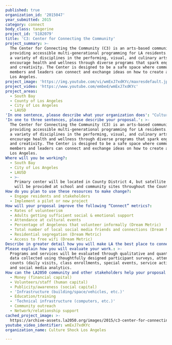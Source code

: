 ```yaml
---
published: true
organization_id: '2015047'
year_submitted: 2015
category: connect
body_class: tangerine
project_id: '5102079'
title: 'C3: Center for Connecting the Community'
project_summary: >-
  The Center for Connecting the Community (C3) is an arts-based community center
  providing accessible multi-generational programming for LA residents. Through
  a variety of disciplines in the performing, visual, and culinary arts, C3 will
  encourage health and wellness through diverse programs that spark engagement
  and creativity. The Center is designed to be a safe space where community
  members and leaders can connect and exchange ideas on how to create a vibrant
  Los Angeles. 
project_image: 'https://img.youtube.com/vi/wmExJ7xdKYc/maxresdefault.jpg'
project_video: 'https://www.youtube.com/embed/wmExJ7xdKYc'
project_areas:
  - South Bay
  - County of Los Angeles
  - City of Los Angeles
  - LAUSD
'In one sentence, please describe what your organization does': "Culture Shock LA utilizes urban dance, art, and culture to cultivate meaningful education, enrichment and entertainment programs\r\nin diverse communities."
'In one to three sentences, please describe your proposal.': >-
  The Center for Connecting the Community (C3) is an arts-based community center
  providing accessible multi-generational programming for LA residents. Through
  a variety of disciplines in the performing, visual, and culinary arts, C3 will
  encourage health and wellness through diverse programs that spark engagement
  and creativity. The Center is designed to be a safe space where community
  members and leaders can connect and exchange ideas on how to create a vibrant
  Los Angeles. 
Where will you be working?:
  - South Bay
  - City of Los Angeles
  - LAUSD
  - >-
    Primary center will be located in County District 4, but satellite services
    will be provided at school and community sites throughout the County.
How do you plan to use these resources to make change?:
  - Engage residents and stakeholders
  - Implement a pilot or new project
How will your proposal improve the following “Connect” metrics?:
  - Rates of volunteerism
  - Adults getting sufficient social & emotional support
  - Attendance at cultural events
  - Percentage of Angelenos that volunteer informally (Dream Metric)
  - Total number of local social media friends and connections (Dream Metric)
  - Residential segregation (Dream Metric)
  - Access to free wifi (Dream Metric)
Describe in greater detail how you will make LA the best place to connect.: "Dedicated to education, enrichment, and entertainment, Culture Shock LA plans to open an arts-based Center for Connecting the Community (C3) providing accessible multi-generational programming for LA residents. Through a variety of disciplines in the performing, visual, and culinary arts, C3 will encourage health and wellness through diverse programs that spark engagement and creativity. \r\n\r\nEDUCATION\r\nC3 will feature programs designed for different age groups under each of the subject areas. Examples of these are music (Mommy & Me, music production), dance (stretching, yoga, and a variety of dance disciplines), visual arts (drawing, graphic design, ceramics), and culinary arts (nutrition, healthy cooking). \r\n\r\nAdditional classes and groups will also be offered based on the interests of volunteers and the identified needs of the community. For example, if parents are interested in forming support groups or play groups, the Center can provide a space for them. If qualified volunteers wish to provide classes in subjects they care about such as financial literacy, computer basics, or resume building, the Center can afford them the opportunity to do so.\r\n\r\nENRICHMENT\r\nIn addition, the Center will include a cafe and common area where people can congregate and connect. It will be a place where students can complete school work while waiting for classes to begin, parents can meet up to exchange advice and experiences, seniors can gather to socialize, and the community at large is welcome to come together. The cafe will also provide job opportunities and give students in the culinary arts classes the opportunity to gain valuable hands on experience in food service and preparation.\r\n\r\nTrue to Culture Shock LA's passion for community service, the Center will also promote projects to support the local community. Planning service opportunities appropriate for all ages, C3 will bring together volunteers and engage them in activities that improve their neighborhoods. \r\n\r\nENTERTAIN\r\nC3 would be the community hub providing meeting space for community discussions, performances, and gatherings. Our goal is for the Center to be a safe space where, through the creative, connecting, and learning process, community members and leaders can improve their well-being and exchange ideas on how to create a vibrant Los Angeles. "
Please explain how you will evaluate your work.: >-
  Programs and services will be evaluated through qualitative and quantitative
  data collected using thoughtfully designed participant surveys, attendance
  counts (daily visits, class enrollments, special events, service activities),
  and social media analytics.
How can the LA2050 community and other stakeholders help your proposal succeed?:
  - Money (financial capital)
  - Volunteers/staff (human capital)
  - Publicity/awareness (social capital)
  - 'Infrastructure (building/space/vehicles, etc.)'
  - Education/training
  - 'Technical infrastructure (computers, etc.)'
  - Community outreach
  - Network/relationship support
cached_project_image: >-
  https://archive-assets.la2050.org/images/2015/c3-center-for-connecting-the-community/img.youtube.com/vi/wmExJ7xdKYc/maxresdefault.jpg
youtube_video_identifier: wmExJ7xdKYc
organization_name: Culture Shock Los Angeles

---
```

